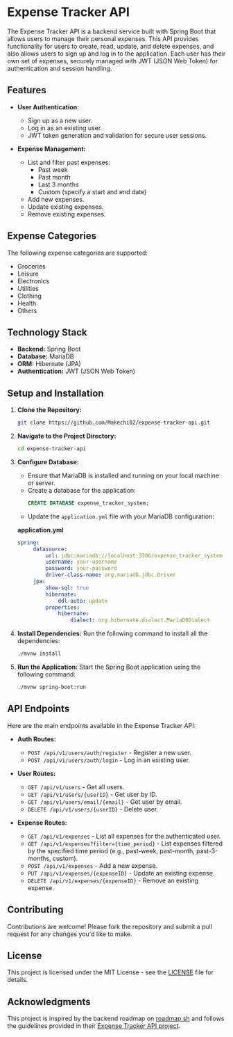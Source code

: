 # Expense Tracker API

The Expense Tracker API is a backend service built with Spring Boot that allows users to manage their personal expenses.
This API provides functionality for users to create, read, update, and delete expenses, and also allows users to sign up
and log in to the application. Each user has their own set of expenses, securely managed with JWT (JSON Web Token) for
authentication and session handling.

## Features

- **User Authentication:**
    - Sign up as a new user.
    - Log in as an existing user.
    - JWT token generation and validation for secure user sessions.

- **Expense Management:**
    - List and filter past expenses:
        - Past week
        - Past month
        - Last 3 months
        - Custom (specify a start and end date)
    - Add new expenses.
    - Update existing expenses.
    - Remove existing expenses.

## Expense Categories

The following expense categories are supported:

- Groceries
- Leisure
- Electronics
- Utilities
- Clothing
- Health
- Others

## Technology Stack

- **Backend:** Spring Boot
- **Database:** MariaDB
- **ORM:** Hibernate (JPA)
- **Authentication:** JWT (JSON Web Token)

## Setup and Installation

1. **Clone the Repository:**
   ```bash
   git clone https://github.com/Makechi02/expense-tracker-api.git
   ```

2. **Navigate to the Project Directory:**
   ```bash
   cd expense-tracker-api
   ```
   
3. **Configure Database:**
    - Ensure that MariaDB is installed and running on your local machine or server.
    - Create a database for the application:
      ```sql
      CREATE DATABASE expense_tracker_system;
      ```
    - Update the `application.yml` file with your MariaDB configuration:

   **application.yml**
   ```yml
   spring:
        datasource:
            url: jdbc:mariadb://localhost:3306/expense_tracker_system
            username: your-username
            password: your-password
            driver-class-name: org.mariadb.jdbc.Driver
        jpa:
            show-sql: true
            hibernate:
                ddl-auto: update
            properties:
                hibernate:
                    dialect: org.hibernate.dialect.MariaDBDialect
   ```

4. **Install Dependencies:**
   Run the following command to install all the dependencies:
   ```bash
   ./mvnw install
   ```

5. **Run the Application:**
   Start the Spring Boot application using the following command:
   ```bash
   ./mvnw spring-boot:run
   ```

[//]: # ()
[//]: # (6. **API Documentation:**)

[//]: # (   The API documentation can be accessed at `http://localhost:8080/swagger-ui.html` if you have integrated Swagger.)

## API Endpoints

Here are the main endpoints available in the Expense Tracker API:

- **Auth Routes:**
    - `POST /api/v1/users/auth/register` - Register a new user.
    - `POST /api/v1/users/auth/login` - Log in an existing user.


- **User Routes:**
    - `GET /api/v1/users` - Get all users.
    - `GET /api/v1/users/{userID}` - Get user by ID.
    - `GET /api/v1/users/email/{email}` - Get user by email.
    - `DELETE /api/v1/users/{userID}` - Delete user.


- **Expense Routes:**
    - `GET /api/v1/expenses` - List all expenses for the authenticated user.
    - `GET /api/v1/expenses?filter={time_period}` - List expenses filtered by the specified time period (e.g., past-week, past-month, past-3-months, custom).
    - `POST /api/v1/expenses` - Add a new expense.
    - `PUT /api/v1/expenses/{expenseID}` - Update an existing expense.
    - `DELETE /api/v1/expenses/{expenseID}` - Remove an existing expense.

## Contributing

Contributions are welcome! Please fork the repository and submit a pull request for any changes you'd like to make.

## License

This project is licensed under the MIT License - see the [LICENSE](LICENSE) file for details.

## Acknowledgments

This project is inspired by the backend roadmap on [roadmap.sh](https://roadmap.sh) and follows the guidelines provided in their [Expense Tracker API project](https://roadmap.sh/projects/expense-tracker-api).
